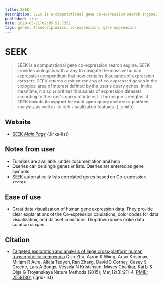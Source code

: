 ```yaml
---
title: SEEK
description: SEEK is a computational gene co-expression search engine.
published: true
date: 2020-05-21T02:05:51.735Z
tags: genes, transcriptomics, co-expression, gene expression
---
```


# SEEK

> SEEK is a computational gene co-expression search engine. SEEK provides biologists with a way to navigate the massive human expression compendium that now contains thousands of expression datasets. SEEK returns a robust ranking of co-expressed genes in the biological area of interest defined by the user's query genes. In the meantime, it also prioritizes thousands of expression datasets according to the user's query of interest. The unique strengths of SEEK include its support for multi-gene query and cross-platform analysis, as well as its rich visualization features.
{.is-info}

## Website

- [SEEK *Main Page*](http://seek.princeton.edu/index.jsp)
{.links-list}

## Notes from user
- Tutorials are available, under documentation and help
- Queries can be single genes or lists. Queries are entered as gene symbols
- SEEK automatically lists correlated genes based on Co-expression scores

## Ease of use
- Great data visualization of human gene expression data. They provide clear explanations of the Co-expression calulations, color codes for data visualization, and dataset conditions. Dropdown boxes make data curation simple. 

## Citation

- [Targeted exploration and analysis of large cross-platform human transcriptomic compendia](https://www.nature.com/articles/nmeth.3249) Qian Zhu, Aaron K Wong, Arjun Krishnan, Miriam R Aure, Alicja Tadych, Ran Zhang, David C Corney, Casey S Greene, Lars A Bongo, Vessela N Kristensen, Moses Charikar, Kai Li & Olga G Troyanskaya Nature Methods (2015), Mar;12(3):211-4, [PMID: 25581801](https://www.ncbi.nlm.nih.gov/pubmed/25581801)
{.grid-list}